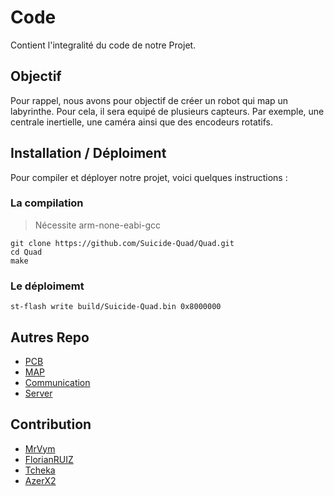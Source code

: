 # Code 

Contient l'integralité du code de notre Projet.

## Objectif 
Pour rappel, nous avons pour objectif de créer un robot qui map un labyrinthe. Pour cela, il sera equipé de plusieurs capteurs. Par exemple, une centrale inertielle, une caméra ainsi que des encodeurs rotatifs. 

## Installation / Déploiment

Pour compiler et déployer notre projet, voici quelques instructions :

### La compilation
> Nécessite arm-none-eabi-gcc
```
git clone https://github.com/Suicide-Quad/Quad.git
cd Quad
make
``` 
### Le déploimemt
```
st-flash write build/Suicide-Quad.bin 0x8000000
```

## Autres Repo 
- [PCB](https://github.com/atelier-lyon/Robot_Main_Board)
- [MAP](https://github.com/Suicide-Quad/Map)
- [Communication](https://github.com/Suicide-Quad/Communication/Cam)
- [Server](https://github.com/Suicide-Quad/Communication/Server)

## Contribution

- [MrVym](https://github.com/MrVyM)
- [FlorianRUIZ](https://github.com/FlorianRUIZ)
- [Tcheka](https://github.com/Tchekda)
- [AzerX2](https://github.com/AzerX2)
